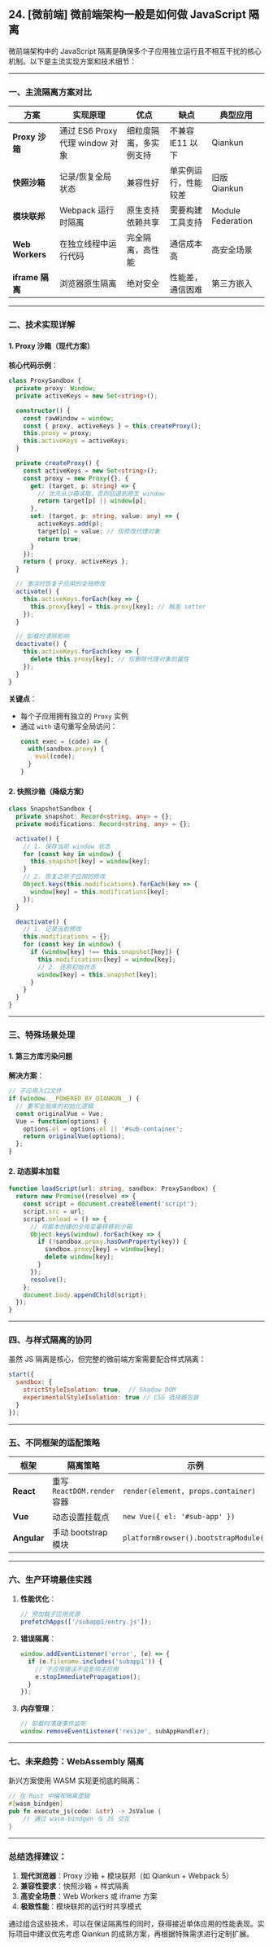 ## 24. [微前端] 微前端架构一般是如何做 JavaScript 隔离

微前端架构中的 JavaScript 隔离是确保多个子应用独立运行且不相互干扰的核心机制。以下是主流实现方案和技术细节：

---

### 一、主流隔离方案对比
| 方案                | 实现原理                          | 优点                    | 缺点                    | 典型应用         |
|---------------------|---------------------------------|-------------------------|-------------------------|------------------|
| **Proxy 沙箱**       | 通过 ES6 Proxy 代理 window 对象  | 细粒度隔离，多实例支持   | 不兼容 IE11 以下         | Qiankun          |
| **快照沙箱**         | 记录/恢复全局状态                | 兼容性好                | 单实例运行，性能较差     | 旧版 Qiankun     |
| **模块联邦**         | Webpack 运行时隔离               | 原生支持依赖共享        | 需要构建工具支持         | Module Federation|
| **Web Workers**      | 在独立线程中运行代码             | 完全隔离，高性能         | 通信成本高              | 高安全场景       |
| **iframe 隔离**      | 浏览器原生隔离                   | 绝对安全                | 性能差，通信困难        | 第三方嵌入       |

---

### 二、技术实现详解

#### 1. Proxy 沙箱（现代方案）
**核心代码示例**：
```typescript
class ProxySandbox {
  private proxy: Window;
  private activeKeys = new Set<string>();

  constructor() {
    const rawWindow = window;
    const { proxy, activeKeys } = this.createProxy();
    this.proxy = proxy;
    this.activeKeys = activeKeys;
  }

  private createProxy() {
    const activeKeys = new Set<string>();
    const proxy = new Proxy({}, {
      get: (target, p: string) => {
        // 优先从沙箱读取，否则回退到原生 window
        return target[p] || window[p];
      },
      set: (target, p: string, value: any) => {
        activeKeys.add(p);
        target[p] = value; // 仅修改代理对象
        return true;
      }
    });
    return { proxy, activeKeys };
  }

  // 激活时恢复子应用的全局修改
  activate() {
    this.activeKeys.forEach(key => {
      this.proxy[key] = this.proxy[key]; // 触发 setter
    });
  }

  // 卸载时清除影响
  deactivate() {
    this.activeKeys.forEach(key => {
      delete this.proxy[key]; // 仅删除代理对象的属性
    });
  }
}
```

**关键点**：
- 每个子应用拥有独立的 `Proxy` 实例
- 通过 `with` 语句重写全局访问：
  ```javascript
  const exec = (code) => {
    with(sandbox.proxy) {
      eval(code);
    }
  }
  ```

#### 2. 快照沙箱（降级方案）
```typescript
class SnapshotSandbox {
  private snapshot: Record<string, any> = {};
  private modifications: Record<string, any> = {};

  activate() {
    // 1. 保存当前 window 状态
    for (const key in window) {
      this.snapshot[key] = window[key];
    }
    // 2. 恢复之前子应用的修改
    Object.keys(this.modifications).forEach(key => {
      window[key] = this.modifications[key];
    });
  }

  deactivate() {
    // 1. 记录当前修改
    this.modifications = {};
    for (const key in window) {
      if (window[key] !== this.snapshot[key]) {
        this.modifications[key] = window[key];
        // 2. 还原初始状态
        window[key] = this.snapshot[key];
      }
    }
  }
}
```

---

### 三、特殊场景处理

#### 1. 第三方库污染问题
**解决方案**：
```javascript
// 子应用入口文件
if (window.__POWERED_BY_QIANKUN__) {
  // 重写全局库的初始化逻辑
  const originalVue = Vue;
  Vue = function(options) {
    options.el = options.el || '#sub-container';
    return originalVue(options);
  };
}
```

#### 2. 动态脚本加载
```typescript
function loadScript(url: string, sandbox: ProxySandbox) {
  return new Promise((resolve) => {
    const script = document.createElement('script');
    script.src = url;
    script.onload = () => {
      // 将脚本创建的全局变量转移到沙箱
      Object.keys(window).forEach(key => {
        if (!sandbox.proxy.hasOwnProperty(key)) {
          sandbox.proxy[key] = window[key];
          delete window[key];
        }
      });
      resolve();
    };
    document.body.appendChild(script);
  });
}
```

---

### 四、与样式隔离的协同
虽然 JS 隔离是核心，但完整的微前端方案需要配合样式隔离：
```javascript
start({
  sandbox: {
    strictStyleIsolation: true,  // Shadow DOM
    experimentalStyleIsolation: true // CSS 选择器包装
  }
});
```

---

### 五、不同框架的适配策略
| 框架       | 隔离策略                          | 示例                      |
|------------|-----------------------------------|--------------------------|
| **React**  | 重写 `ReactDOM.render` 容器       | `render(element, props.container)` |
| **Vue**    | 动态设置挂载点                    | `new Vue({ el: '#sub-app' })` |
| **Angular**| 手动 bootstrap 模块               | `platformBrowser().bootstrapModule()` |

---

### 六、生产环境最佳实践
1. **性能优化**：
   ```javascript
   // 预加载子应用资源
   prefetchApps(['/subapp1/entry.js']);
   ```

2. **错误隔离**：
   ```typescript
   window.addEventListener('error', (e) => {
     if (e.filename.includes('subapp1')) {
       // 子应用错误不会影响主应用
       e.stopImmediatePropagation();
     }
   });
   ```

3. **内存管理**：
   ```javascript
   // 卸载时清理事件监听
   window.removeEventListener('resize', subAppHandler);
   ```

---

### 七、未来趋势：WebAssembly 隔离
新兴方案使用 WASM 实现更彻底的隔离：
```rust
// 在 Rust 中编写隔离逻辑
#[wasm_bindgen]
pub fn execute_js(code: &str) -> JsValue {
    // 通过 wasm-bindgen 与 JS 交互
}
```

---

### 总结选择建议：
1. **现代浏览器**：Proxy 沙箱 + 模块联邦（如 Qiankun + Webpack 5）
2. **兼容性要求**：快照沙箱 + 样式隔离
3. **高安全场景**：Web Workers 或 iframe 方案
4. **极致性能**：模块联邦的运行时共享模式

通过组合这些技术，可以在保证隔离性的同时，获得接近单体应用的性能表现。实际项目中建议优先考虑 Qiankun 的成熟方案，再根据特殊需求进行定制扩展。
